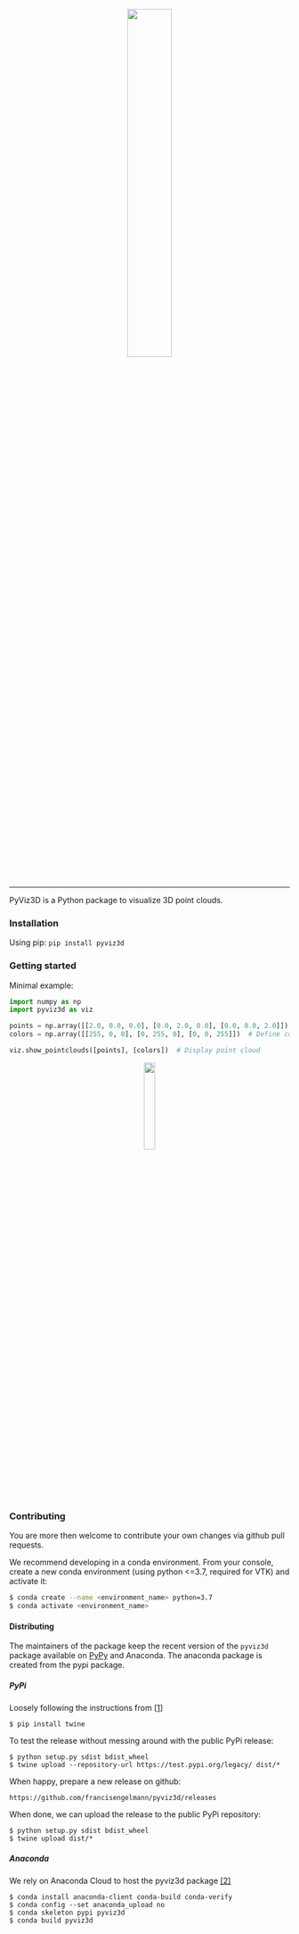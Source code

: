 <p align="center"><img width="40%" src="docs/img/pyviz3d-logo.png" /></p>

----
PyViz3D is a Python package to visualize 3D point clouds.

### Installation
Using pip:
```pip install pyviz3d```

### Getting started
Minimal example:
```python
import numpy as np
import pyviz3d as viz

points = np.array([[2.0, 0.0, 0.0], [0.0, 2.0, 0.0], [0.0, 0.0, 2.0]])  # Define 3D points
colors = np.array([[255, 0, 0], [0, 255, 0], [0, 0, 255]])  # Define corresponding colors

viz.show_pointclouds([points], [colors])  # Display point cloud
```

<p align="center"><img width="20%" src="docs/img/minimal_example.png" /></p>

### Contributing
You are more then welcome to contribute your own changes via github pull requests. 

We recommend developing in a conda environment.
From your console, create a new conda environment (using python <=3.7, required for VTK) and activate it:
```bash
$ conda create --name <environment_name> python=3.7
$ conda activate <environment_name>
```

#### Distributing
The maintainers of the package keep the recent version of the ```pyviz3d``` package available on [PyPy](https://packaging.python.org/tutorials/packaging-projects/) and Anaconda.
The anaconda package is created from the pypi package.

##### PyPi

Loosely following the instructions from [[1](https://medium.com/@joel.barmettler/how-to-upload-your-python-package-to-pypi-65edc5fe9c56)]

```
$ pip install twine
```

To test the release without messing around with the public PyPi release:
```
$ python setup.py sdist bdist_wheel
$ twine upload --repository-url https://test.pypi.org/legacy/ dist/*
```


When happy, prepare a new release on github:
```
https://github.com/francisengelmann/pyviz3d/releases
```

When done, we can upload the release to the public PyPi repository:
```
$ python setup.py sdist bdist_wheel
$ twine upload dist/*
```

##### Anaconda

We rely on Anaconda Cloud to host the pyviz3d package
[[2]]( https://docs.anaconda.com/anaconda-cloud/user-guide/tasks/work-with-packages/)
```
$ conda install anaconda-client conda-build conda-verify
$ conda config --set anaconda_upload no
$ conda skeleton pypi pyviz3d
$ conda build pyviz3d
```
